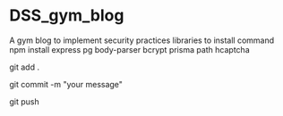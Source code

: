 # DSS_gym_blog
A gym blog to implement security practices 
libraries to install command 
npm install express pg body-parser bcrypt prisma path hcaptcha


git add .

git commit -m "your message"

git push
